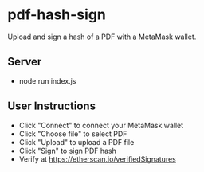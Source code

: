 # pdf-hash-sign
Upload and sign a hash of a PDF with a MetaMask wallet.

## Server
* node run index.js

## User Instructions
* Click "Connect" to connect your MetaMask wallet
* Click "Choose file" to select PDF
* Click "Upload" to upload a PDF file
* Click "Sign" to sign PDF hash
* Verify at https://etherscan.io/verifiedSignatures